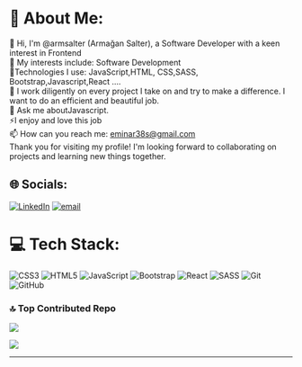 # 💫 About Me:
🔭 Hi, I'm @armsalter (Armağan Salter), a Software Developer with a keen interest in Frontend <br>👯 My interests include: Software Development<br>🌱Technologies I use: JavaScript,HTML, CSS,SASS, Bootstrap,Javascript,React ....<br>💞️ I work diligently on every project I take on and try to make a difference. I want to do an efficient and beautiful job.<br>💬 Ask me aboutJavascript.<br>⚡I enjoy and love this job <br>📫 How can you reach me: eminar38s@gmail.com <br> Thank you for visiting my profile! I'm looking forward to collaborating on projects and learning new things together.


## 🌐 Socials:
[![LinkedIn](https://img.shields.io/badge/LinkedIn-%230077B5.svg?logo=linkedin&logoColor=white)](https://linkedin.com/in/armagans) [![email](https://img.shields.io/badge/Email-D14836?logo=gmail&logoColor=white)](mailto:eminar38s@gmail.com) 

# 💻 Tech Stack:
![CSS3](https://img.shields.io/badge/css3-%231572B6.svg?style=for-the-badge&logo=css3&logoColor=white) ![HTML5](https://img.shields.io/badge/html5-%23E34F26.svg?style=for-the-badge&logo=html5&logoColor=white) ![JavaScript](https://img.shields.io/badge/javascript-%23323330.svg?style=for-the-badge&logo=javascript&logoColor=%23F7DF1E) ![Bootstrap](https://img.shields.io/badge/bootstrap-%238511FA.svg?style=for-the-badge&logo=bootstrap&logoColor=white) ![React](https://img.shields.io/badge/react-%2320232a.svg?style=for-the-badge&logo=react&logoColor=%2361DAFB) ![SASS](https://img.shields.io/badge/SASS-hotpink.svg?style=for-the-badge&logo=SASS&logoColor=white) ![Git](https://img.shields.io/badge/git-%23F05033.svg?style=for-the-badge&logo=git&logoColor=white) ![GitHub](https://img.shields.io/badge/github-%23121011.svg?style=for-the-badge&logo=github&logoColor=white)

### 🔝 Top Contributed Repo

[![](https://visitcount.itsvg.in/api?id=armsalter&icon=0&color=13)](https://visitcount.itsvg.in)

![](https://github-contributor-stats.vercel.app/api?username=armsalter&limit=5&theme=dark&combine_all_yearly_contributions=true)

---


<!-- Proudly created with GPRM ( https://gprm.itsvg.in ) -->


